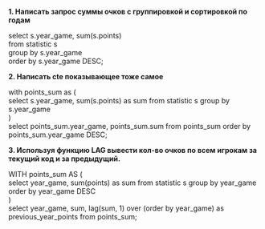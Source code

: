 **1. Написать запрос суммы очков с группировкой и сортировкой по годам**

select s.year_game, sum(s.points)  
from statistic s  
group by s.year_game  
order by s.year_game DESC; 

**2. Написать cte показывающее тоже самое**

with points_sum as (  
 select s.year_game, sum(s.points) as sum from statistic s group by s.year_game  
)  
select points_sum.year_game, points_sum.sum from points_sum order by points_sum.year_game DESC;

**3. Используя функцию LAG вывести кол-во очков по всем игрокам за текущий код и за предыдущий.**

WITH points_sum AS (  
 select year_game, sum(points) as sum from statistic s group by year_game order by year_game DESC  
)    
select year_game, sum, lag(sum, 1) over (order by year_game) as previous_year_points from points_sum;
